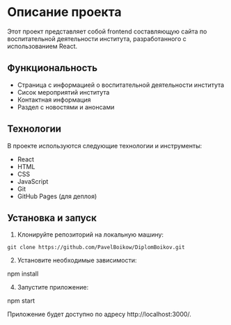 
# Описание проекта

Этот проект представляет собой frontend составляющую сайта по воспитательной деятельности института, разработанного с использованием React. 

## Функциональность

- Страница с информацией о воспитательной деятельности института
- Сисок мероприятий института
- Контактная информация
- Раздел с новостями и анонсами

## Технологии

В проекте используются следующие технологии и инструменты:

- React
- HTML
- CSS
- JavaScript
- Git
- GitHub Pages (для деплоя)

## Установка и запуск

1. Клонируйте репозиторий на локальную машину:

`git clone https://github.com/PavelBoikow/DiplomBoikov.git`

2. Установите необходимые зависимости:

npm install

4. Запустите приложение:

npm start

Приложение будет доступно по адресу http://localhost:3000/.
